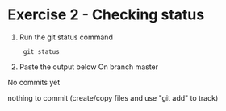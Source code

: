 # Exercise 2 - Checking status

1. Run the git status command

        git status

2. Paste the output below
On branch master

No commits yet

nothing to commit (create/copy files and use "git add" to track)
